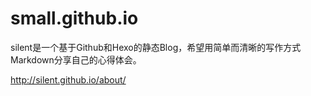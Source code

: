 small.github.io
================

silent是一个基于Github和Hexo的静态Blog，希望用简单而清晰的写作方式Markdown分享自己的心得体会。

http://silent.github.io/about/
